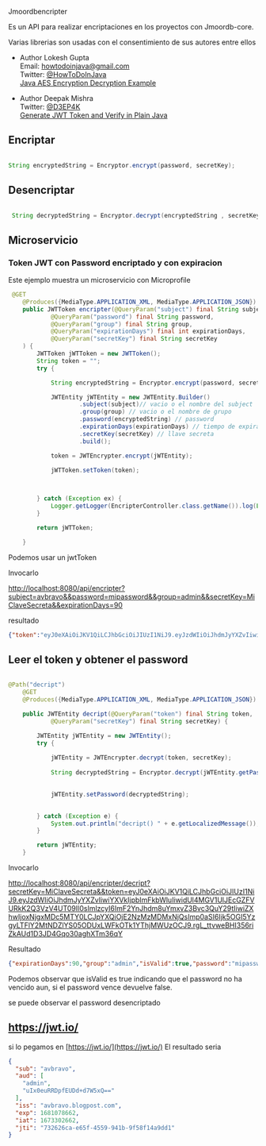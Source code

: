 Jmoordbencripter

Es un API para realizar encriptaciones en los proyectos con Jmoordb-core.

Varias librerias son usadas con el consentimiento de sus autores entre ellos

 * Author Lokesh Gupta  
   Email: howtodoinjava@gmail.com  
   Twitter: [@HowToDoInJava](@HowToDoInJava)  
   [Java AES Encryption Decryption Example](https://howtodoinjava.com/java/java-security/java-aes-encryption-example/)  

* Author Deepak Mishra   
  Twitter: [@D3EP4K](@D3EP4K)  
  [Generate JWT Token and Verify in Plain Java](https://metamug.com/article/security/jwt-java-tutorial-create-verify.html)  



## Encriptar

```java

String encryptedString = Encryptor.encrypt(password, secretKey);

```

## Desencriptar

```java

 String decryptedString = Encryptor.decrypt(encryptedString , secretKey);

```

## Microservicio

### Token JWT con Password encriptado y con expiracion

Este ejemplo muestra un microservicio con Microprofile

```java
 @GET
    @Produces({MediaType.APPLICATION_XML, MediaType.APPLICATION_JSON})
    public JWTToken encripter(@QueryParam("subject") final String subject,
            @QueryParam("password") final String password,
            @QueryParam("group") final String group,
            @QueryParam("expirationDays") final int expirationDays,
            @QueryParam("secretKey") final String secretKey
    ) {
        JWTToken jWTToken = new JWTToken();
        String token = "";
        try {

            String encryptedString = Encryptor.encrypt(password, secretKey);

            JWTEntity jWTEntity = new JWTEntity.Builder()
                    .subject(subject)// vacio o el nombre del subject
                    .group(group) // vacio o el nombre de grupo
                    .password(encryptedString) // password
                    .expirationDays(expirationDays) // tiempo de expiracion en dias 90
                    .secretKey(secretKey) // llave secreta
                    .build();

            token = JWTEncrypter.encrypt(jWTEntity);

            jWTToken.setToken(token);

       

        } catch (Exception ex) {
            Logger.getLogger(EncripterController.class.getName()).log(Level.SEVERE, null, ex);
        }

        return jWTToken;

    }
```
Podemos usar un jwtToken

Invocarlo

[http://localhost:8080/api/encripter?subject=avbravo&&password=mipassword&&group=admin&&secretKey=MiClaveSecreta&&expirationDays=90](http://localhost:8080/api/encripter?subject=avbravo&&password=mipassword&&group=admin&&secretKey=MiClaveSecreta&&expirationDays=90)

resultado

```json
{"token":"eyJ0eXAiOiJKV1QiLCJhbGciOiJIUzI1NiJ9.eyJzdWIiOiJhdmJyYXZvIiwiYXVkIjpbImFkbWluIiwidUl4MGV1UlJEcGZFVURkK2Q3VzV4UT09Il0sImlzcyI6ImF2YnJhdm8uYmxvZ3Bvc3QuY29tIiwiZXhwIjoxNjgxMDc5MTY0LCJpYXQiOjE2NzMzMDMxNjQsImp0aSI6Ijk5OGI5YzgyLTFlY2MtNDZlYS05ODUxLWFkOTk1YThjMWUzOCJ9.rgL_ttvweBHI356riZkAUd1D3JD4Gqo30aghXTm36qY"}

```



## Leer el token y obtener el password

```java

@Path("decript")
    @GET
    @Produces({MediaType.APPLICATION_XML, MediaType.APPLICATION_JSON})

    public JWTEntity decript(@QueryParam("token") final String token,
            @QueryParam("secretKey") final String secretKey) {

        JWTEntity jWTEntity = new JWTEntity();
        try {
    
            jWTEntity = JWTEncrypter.decrypt(token, secretKey);
           
            String decryptedString = Encryptor.decrypt(jWTEntity.getPassword(), secretKey);

           
            jWTEntity.setPassword(decryptedString);

           
        } catch (Exception e) {
            System.out.println("decript() " + e.getLocalizedMessage());
        }

        return jWTEntity;
    }

```

Invocarlo


[http://localhost:8080/api/encripter/decript?secretKey=MiClaveSecreta&&token=eyJ0eXAiOiJKV1QiLCJhbGciOiJIUzI1NiJ9.eyJzdWIiOiJhdmJyYXZvIiwiYXVkIjpbImFkbWluIiwidUl4MGV1UlJEcGZFVURkK2Q3VzV4UT09Il0sImlzcyI6ImF2YnJhdm8uYmxvZ3Bvc3QuY29tIiwiZXhwIjoxNjgxMDc5MTY0LCJpYXQiOjE2NzMzMDMxNjQsImp0aSI6Ijk5OGI5YzgyLTFlY2MtNDZlYS05ODUxLWFkOTk1YThjMWUzOCJ9.rgL_ttvweBHI356riZkAUd1D3JD4Gqo30aghXTm36qY](http://localhost:8080/api/encripter/decript?secretKey=MiClaveSecreta&&token=eyJ0eXAiOiJKV1QiLCJhbGciOiJIUzI1NiJ9.eyJzdWIiOiJhdmJyYXZvIiwiYXVkIjpbImFkbWluIiwidUl4MGV1UlJEcGZFVURkK2Q3VzV4UT09Il0sImlzcyI6ImF2YnJhdm8uYmxvZ3Bvc3QuY29tIiwiZXhwIjoxNjgxMDc5MTY0LCJpYXQiOjE2NzMzMDMxNjQsImp0aSI6Ijk5OGI5YzgyLTFlY2MtNDZlYS05ODUxLWFkOTk1YThjMWUzOCJ9.rgL_ttvweBHI356riZkAUd1D3JD4Gqo30aghXTm36qY)



Resultado

```json
{"expirationDays":90,"group":"admin","isValid":true,"password":"mipassword","status":0,"subject":"avbravo"}

```

Podemos observar que isValid es true indicando que el password no ha vencido aun, si el password vence devuelve false.

se puede observar el password desencriptado


## https://jwt.io/
si lo pegamos en [https://jwt.io/](https://jwt.io/)
El resultado seria

```json
{
  "sub": "avbravo",
  "aud": [
    "admin",
    "uIx0euRRDpfEUDd+d7W5xQ=="
  ],
  "iss": "avbravo.blogpost.com",
  "exp": 1681078662,
  "iat": 1673302662,
  "jti": "732626ca-e65f-4559-941b-9f58f14a9dd1"
}

```